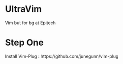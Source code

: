 # UltraVim
Vim but for bg at Epitech


<h1>Step One</h1>
Install Vim-Plug : https://github.com/junegunn/vim-plug
